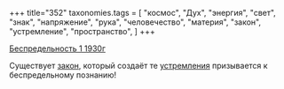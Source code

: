 +++
title="352"
taxonomies.tags = [
 "космос",
 "Дух",
 "энергия",
 "свет",
 "знак",
 "напряжение",
 "рука",
 "человечество",
 "материя",
 "закон",
 "устремление",
 "пространство",
]
+++

[Беспредельность 1 1930г](/agni/1930)

Существует [закон](/tags/закон), который создаёт те [устремления](/tags/человечество) призывается к беспредельному познанию!